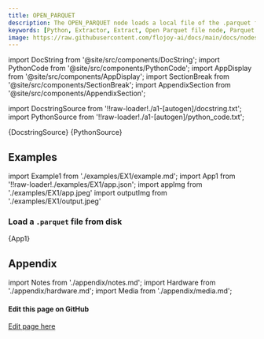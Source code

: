 ```yaml
---
title: OPEN_PARQUET
description: The OPEN_PARQUET node loads a local file of the .parquet file format. It returns the file in pandas.Dataframe type format.
keywords: [Python, Extractor, Extract, Open Parquet file node, Parquet file extraction, File manipulation tools, Flojoy Extractors documentation, Python Parquet data extraction, Parquet file handling, Data extraction from Parquet, Parquet processing with Flojoy, Parquet file opening in Python, Extracting Parquet data]
image: https://raw.githubusercontent.com/flojoy-ai/docs/main/docs/nodes/EXTRACTORS/FILE/OPEN_PARQUET/examples/EX1/output.jpeg
---
```


[//]: # (Custom component imports)

import DocString from '@site/src/components/DocString';
import PythonCode from '@site/src/components/PythonCode';
import AppDisplay from '@site/src/components/AppDisplay';
import SectionBreak from '@site/src/components/SectionBreak';
import AppendixSection from '@site/src/components/AppendixSection';

[//]: # (Docstring)

import DocstringSource from '!!raw-loader!./a1-[autogen]/docstring.txt';
import PythonSource from '!!raw-loader!./a1-[autogen]/python_code.txt';

<DocString>{DocstringSource}</DocString>
<PythonCode GLink='EXTRACTORS/FILE/OPEN_PARQUET/OPEN_PARQUET.py'>{PythonSource}</PythonCode>

<SectionBreak />

[//]: # (Examples)

## Examples

import Example1 from './examples/EX1/example.md';
import App1 from '!!raw-loader!./examples/EX1/app.json';
import appImg from './examples/EX1/app.jpeg'
import outputImg from './examples/EX1/output.jpeg'

### Load a `.parquet` file from disk

<AppDisplay 
    nodeLabel='OPEN_PARQUET'
    appImg={appImg}
    outputImg={outputImg}
    >
    {App1}
</AppDisplay>

<Example1 />

<SectionBreak />

[//]: # (Appendix)

## Appendix

import Notes from './appendix/notes.md';
import Hardware from './appendix/hardware.md';
import Media from './appendix/media.md';

<AppendixSection index={0} folderPath='nodes/EXTRACTORS/FILE/OPEN_PARQUET/appendix/'><Notes /></AppendixSection>
<AppendixSection index={1} folderPath='nodes/EXTRACTORS/FILE/OPEN_PARQUET/appendix/'><Hardware /></AppendixSection>
<AppendixSection index={2} folderPath='nodes/EXTRACTORS/FILE/OPEN_PARQUET/appendix/'><Media /></AppendixSection>

<SectionBreak />

[//]: # (Edit page on GitHub)

#### Edit this page on GitHub

[Edit page here](https://github.com/flojoy-ai/docs/tree/main/docs/nodes/EXTRACTORS/FILE/OPEN_PARQUET)
